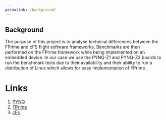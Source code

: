 ```yaml
---
permalink: /background/
---
```


## Background
The purpose of this project is to analyse technical differences between the FPrime and cFS flight software frameworks. Benchmarks are then performed on the FPrime framework while being implemented on an embedded device. In our case we use the PYNQ-Z1 and PYNQ-Z2 boards to run the benchmark tests due to their availability and their ability to run a distribution of Linux which allows for easy implementation of FPrime.

# Links
1. [PYNQ](PYNQ.md)
2. [FPrime](FPrime.md)
3. [cFs](cFs.md)
